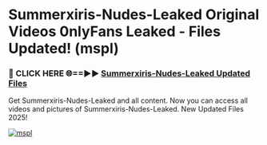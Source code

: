 # Summerxiris-Nudes-Leaked Original Videos 0nlyFans Leaked - Files Updated! (mspl)

<h3>🔴 CLICK HERE 🌐==►► <a href="https://tinyurl.com/5h6xmrr3" rel="nofollow">Summerxiris-Nudes-Leaked Updated Files</a></h3>

Get Summerxiris-Nudes-Leaked and all content. Now you can access all videos and pictures of Summerxiris-Nudes-Leaked. New Updated Files 2025!

[![mspl](https://i.imgur.com/KVD873Z.gif)](https://tinyurl.com/5h6xmrr3)
